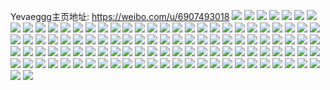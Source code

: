 Yevaeggg主页地址: https://weibo.com/u/6907493018 
![](https://wx4.sinaimg.cn/mw2000/007xt8tIgy1h95r6n9jarj31sc2dsnpd.jpg) 
![](https://wx4.sinaimg.cn/mw2000/007xt8tIgy1h929dewvamj30j60j6gms.jpg) 
![](https://wx4.sinaimg.cn/mw2000/007xt8tIgy1h8cwzzwv7rj32c0341qv9.jpg) 
![](https://wx4.sinaimg.cn/mw2000/007xt8tIgy1h7xkqw1qmfj30u00u00zm.jpg) 
![](https://wx4.sinaimg.cn/mw2000/007xt8tIgy1h6um4t3topj30u011gn54.jpg) 
![](https://wx4.sinaimg.cn/mw2000/007xt8tIgy1h6bzkiyf19j311y1emdrp.jpg) 
![](https://wx4.sinaimg.cn/mw2000/007xt8tIgy1h69zmsqrj5j32c2340b2b.jpg) 
![](https://wx4.sinaimg.cn/mw2000/007xt8tIgy1h604ma83yhj32c0340hdu.jpg) 
![](https://wx4.sinaimg.cn/mw2000/007xt8tIgy1h5w1154ee5j30u014040p.jpg) 
![](https://wx4.sinaimg.cn/mw2000/007xt8tIgy1h5vnwbknxxj30u0140ah6.jpg) 
![](https://wx4.sinaimg.cn/mw2000/007xt8tIgy1h5tha2ororj30rv1gzwp7.jpg) 
![](https://wx4.sinaimg.cn/mw2000/007xt8tIgy1h5mccw5m24j31sc2dsnpd.jpg) 
![](https://wx4.sinaimg.cn/mw2000/007xt8tIgy1h5m80g9vx7j30u00u07b5.jpg) 
![](https://wx4.sinaimg.cn/mw2000/007xt8tIgy1h5cgdrk8v7j32c0340npe.jpg) 
![](https://wx4.sinaimg.cn/mw2000/007xt8tIgy1h5cgdv2717j32c03401kz.jpg) 
![](https://wx4.sinaimg.cn/mw2000/007xt8tIgy1h5cgdtestej32c03404qr.jpg) 
![](https://wx4.sinaimg.cn/mw2000/007xt8tIgy1h5cgfb9c0qj32c03407wi.jpg) 
![](https://wx4.sinaimg.cn/mw2000/007xt8tIgy1h5c89jrmgnj31sc2ce7to.jpg) 
![](https://wx4.sinaimg.cn/mw2000/007xt8tIgy1h4v5hjjlo1j32c03404qr.jpg) 
![](https://wx4.sinaimg.cn/mw2000/007xt8tIgy1h48lv2czrcj30ov0ov75r.jpg) 
![](https://wx4.sinaimg.cn/mw2000/007xt8tIgy1h3rgw0o3vtj31sc2dsb2a.jpg) 
![](https://wx4.sinaimg.cn/mw2000/007xt8tIgy1h2sxwamsxqj32c0340qv8.jpg) 
![](https://wx4.sinaimg.cn/mw2000/007xt8tIgy1h2dx0pj80aj31sc2dse81.jpg) 
![](https://wx4.sinaimg.cn/mw2000/007xt8tIgy1h2dwzn403tj31sc2dshdt.jpg) 
![](https://wx4.sinaimg.cn/mw2000/007xt8tIgy1h25y3wyskrj30c80bkq3e.jpg) 
![](https://wx4.sinaimg.cn/mw2000/007xt8tIgy1h1trmux5z3j31sc2dshdu.jpg) 
![](https://wx4.sinaimg.cn/mw2000/007xt8tIgy1h1inm4991dj32c033y1kz.jpg) 
![](https://wx4.sinaimg.cn/mw2000/007xt8tIgy1h13erb3pjuj32c033z4qq.jpg) 
![](https://wx4.sinaimg.cn/mw2000/007xt8tIgy1h0e9bfx9w2j32c03421l0.jpg) 
![](https://wx4.sinaimg.cn/mw2000/007xt8tIgy1h087fyh1ubj31sc2dse82.jpg) 
![](https://wx4.sinaimg.cn/mw2000/007xt8tIgy1h03b62uk8fj30j60j6405.jpg) 
![](https://wx4.sinaimg.cn/mw2000/007xt8tIgy1gzfjq94gnbj30u00u0433.jpg) 
![](https://wx4.sinaimg.cn/mw2000/007xt8tIgy1gyz7t274qhj30pq0pqjtg.jpg) 
![](https://wx4.sinaimg.cn/mw2000/007xt8tIgy1gyfvv1p2tjj32c0340b2a.jpg) 
![](https://wx4.sinaimg.cn/mw2000/007xt8tIgy1gyfvv2ys2uj32c03407wi.jpg) 
![](https://wx4.sinaimg.cn/mw2000/007xt8tIgy1gyfvv0hcg3j32c03404qq.jpg) 
![](https://wx4.sinaimg.cn/mw2000/007xt8tIgy1gyfvv40gp6j32c02c0u0x.jpg) 
![](https://wx4.sinaimg.cn/mw2000/007xt8tIgy1gyfvrq7ssoj32c02c0u0x.jpg) 
![](https://wx4.sinaimg.cn/mw2000/007xt8tIgy1gxc8alm14vj32c03401ky.jpg) 
![](https://wx4.sinaimg.cn/mw2000/007xt8tIgy1gxc8an1wmqj32c0340qv5.jpg) 
![](https://wx4.sinaimg.cn/mw2000/007xt8tIgy1gxbzv58ve8j32bb332npd.jpg) 
![](https://wx4.sinaimg.cn/mw2000/007xt8tIgy1gwxkgwqlfnj32c02c0npd.jpg) 
![](https://wx4.sinaimg.cn/mw2000/007xt8tIgy1gwxkgxhiaaj30u00u07gi.jpg) 
![](https://wx4.sinaimg.cn/mw2000/007xt8tIgy1gwxkgyngebj32c0340u0x.jpg) 
![](https://wx4.sinaimg.cn/mw2000/007xt8tIgy1gwxkgzrdolj32c02c04qq.jpg) 
![](https://wx4.sinaimg.cn/mw2000/007xt8tIgy1gwklml8egkj31sc2dsx6p.jpg) 
![](https://wx4.sinaimg.cn/mw2000/007xt8tIgy1gwk6g7x0hhj32c02c0kjl.jpg) 
![](https://wx4.sinaimg.cn/mw2000/007xt8tIgy1gwk6g9h3qsj32c02c0kjl.jpg) 
![](https://wx4.sinaimg.cn/mw2000/007xt8tIgy1gwddmsp5vej32c03404qr.jpg) 
![](https://wx4.sinaimg.cn/mw2000/007xt8tIgy1gwaad55vlej32c02c04qq.jpg) 
![](https://wx4.sinaimg.cn/mw2000/007xt8tIgy1gwaad8n7fpj32c02c0b2a.jpg) 
![](https://wx4.sinaimg.cn/mw2000/007xt8tIgy1gwaadbxztbj32c02c04qq.jpg) 
![](https://wx4.sinaimg.cn/mw2000/007xt8tIgy1gwaadfnsctj32c02c07wi.jpg) 
![](https://wx4.sinaimg.cn/mw2000/007xt8tIgy1gw9u4vh3bij31sc13pb29.jpg) 
![](https://wx4.sinaimg.cn/mw2000/007xt8tIgy1gw5nkq586xj317q1mcqt4.jpg) 
![](https://wx4.sinaimg.cn/mw2000/007xt8tIgy1gw5nksq564j317q1mc4o8.jpg) 
![](https://wx4.sinaimg.cn/mw2000/007xt8tIgy1gvik8sx93mj62c02c01ky02.jpg) 
![](https://wx4.sinaimg.cn/mw2000/007xt8tIgy1gvik8uqlxnj62c02c0qv502.jpg) 
![](https://wx4.sinaimg.cn/mw2000/007xt8tIgy1gvik8w9gm6j62c02c0x6p02.jpg) 
![](https://wx4.sinaimg.cn/mw2000/007xt8tIgy1gvik8xvcypj62c02c0qv502.jpg) 
![](https://wx4.sinaimg.cn/mw2000/007xt8tIgy1gvhb4w7cnpj62c02c0kjm02.jpg) 
![](https://wx4.sinaimg.cn/mw2000/007xt8tIgy1gvhb5037ztj62c02c0hdu02.jpg) 
![](https://wx4.sinaimg.cn/mw2000/007xt8tIgy1gvhb53k4swj62c02c0hdu02.jpg) 
![](https://wx4.sinaimg.cn/mw2000/007xt8tIgy1gvhb573gvcj62c02c0e8202.jpg) 
![](https://wx4.sinaimg.cn/mw2000/007xt8tIgy1gvhb47difij62c03407wi02.jpg) 
![](https://wx4.sinaimg.cn/mw2000/007xt8tIgy1gvgda2c0rtj62r02291ky02.jpg) 
![](https://wx4.sinaimg.cn/mw2000/007xt8tIgy1gvgda3l9gsj62c0340b2a02.jpg) 
![](https://wx4.sinaimg.cn/mw2000/007xt8tIgy1gvgda5iak6j62c03404qs02.jpg) 
![](https://wx4.sinaimg.cn/mw2000/007xt8tIgy1gvgda79yv5j62c03401kz02.jpg) 
![](https://wx4.sinaimg.cn/mw2000/007xt8tIgy1gvgda9riv6j62c02c0e8102.jpg) 
![](https://wx4.sinaimg.cn/mw2000/007xt8tIgy1gvgda0wocwj62c02c0kjl02.jpg) 
![](https://wx4.sinaimg.cn/mw2000/007xt8tIgy1gvgdabayptj62c02c0u0x02.jpg) 
![](https://wx4.sinaimg.cn/mw2000/007xt8tIgy1gvgdadi061j62c0340e8302.jpg) 
![](https://wx4.sinaimg.cn/mw2000/007xt8tIgy1gvgdah6unwj62c0340e8402.jpg) 
![](https://wx4.sinaimg.cn/mw2000/007xt8tIgy1gvgdahtjp3j61ei1eikel02.jpg) 
![](https://wx4.sinaimg.cn/mw2000/007xt8tIgy1gvgdajmgw5j62c03407wj02.jpg) 
![](https://wx4.sinaimg.cn/mw2000/007xt8tIgy1gvgdaku3nej62c03407wi02.jpg) 
![](https://wx4.sinaimg.cn/mw2000/007xt8tIgy1gvgdan69vwj61w02ionpd02.jpg) 
![](https://wx4.sinaimg.cn/mw2000/007xt8tIgy1gvgdao6w2kj61w02io4qq02.jpg) 
![](https://wx4.sinaimg.cn/mw2000/007xt8tIgy1gvgdasfwl4j61w02iokjl02.jpg) 
![](https://wx4.sinaimg.cn/mw2000/007xt8tIgy1gvgdat8w7rj61w02iokjl02.jpg) 
![](https://wx4.sinaimg.cn/mw2000/007xt8tIgy1gv9cu9q4t4j62c02c0kjm02.jpg) 
![](https://wx4.sinaimg.cn/mw2000/007xt8tIgy1gv9cuwx031j62c02c0kjm02.jpg) 
![](https://wx4.sinaimg.cn/mw2000/007xt8tIgy1gv9cv8bxrij62c02c0kjm02.jpg) 
![](https://wx4.sinaimg.cn/mw2000/007xt8tIgy1gv9cvzsehrj62c02c0npe02.jpg) 
![](https://wx4.sinaimg.cn/mw2000/007xt8tIgy1gv47n5j0h4j61sb1tub2902.jpg) 
![](https://wx4.sinaimg.cn/mw2000/007xt8tIgy1gv2f0xplv7j62c02c0kjl02.jpg) 
![](https://wx4.sinaimg.cn/mw2000/007xt8tIgy1gv2f15e60gj62c0340b2b02.jpg) 
![](https://wx4.sinaimg.cn/mw2000/007xt8tIgy1gv2f0tdocbj62c0340hdu02.jpg) 
![](https://wx4.sinaimg.cn/mw2000/007xt8tIgy1gv2f0v8c3wj62c02cp4qq02.jpg) 
![](https://wx4.sinaimg.cn/mw2000/007xt8tIgy1gv01o5r8h7j62bz2k1npe02.jpg) 
![](https://wx4.sinaimg.cn/mw2000/007xt8tIgy1guyhme5i98j62c0340hdu02.jpg) 
![](https://wx4.sinaimg.cn/mw2000/007xt8tIgy1guyhmfx38aj62c0340b2a02.jpg) 
![](https://wx4.sinaimg.cn/mw2000/007xt8tIgy1guwmouksboj62c0340u0y02.jpg) 
![](https://wx4.sinaimg.cn/mw2000/007xt8tIgy1guwmoz7spwj62c03401kz02.jpg) 
![](https://wx4.sinaimg.cn/mw2000/007xt8tIgy1guwmp3reoej62c0340b2b02.jpg) 
![](https://wx4.sinaimg.cn/mw2000/007xt8tIgy1guv4oizo7lj62c0340e8102.jpg) 
![](https://wx4.sinaimg.cn/mw2000/007xt8tIgy1guv4mqqln6j62c0340kjm02.jpg) 
![](https://wx4.sinaimg.cn/mw2000/007xt8tIgy1gujsh7xktxj62c0340npe02.jpg) 
![](https://wx4.sinaimg.cn/mw2000/007xt8tIgy1gujsh8rtxaj60u0140wro02.jpg) 
![](https://wx4.sinaimg.cn/mw2000/007xt8tIgy1gujsh5bzutj62bz32jkjm02.jpg) 
![](https://wx4.sinaimg.cn/mw2000/007xt8tIgy1gubvio4k1cj62c0340npd02.jpg) 
![](https://wx4.sinaimg.cn/mw2000/007xt8tIgy1guagqaqkqtj62c0340b2b02.jpg) 
![](https://wx4.sinaimg.cn/mw2000/007xt8tIgy1gtmzxwpra9j618j1q9h7m02.jpg) 
![](https://wx4.sinaimg.cn/mw2000/007xt8tIgy1gtghfg8yp2j61sc2ds7wh02.jpg) 
![](https://wx4.sinaimg.cn/mw2000/007xt8tIgy1gt7ad5fx1mj32c02c0qv5.jpg) 
![](https://wx4.sinaimg.cn/mw2000/007xt8tIgy1gshjksj82bj32c0340kjm.jpg) 
![](https://wx4.sinaimg.cn/mw2000/007xt8tIgy1gshjkv342qj32c0340qv6.jpg) 
![](https://wx4.sinaimg.cn/mw2000/007xt8tIgy1gshjkvxeb2j32c02c0hac.jpg) 
